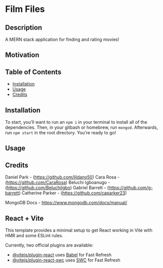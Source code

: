 # Film Files

## Description
A MERN stack application for finding and rating movies!

## Motivation


## Table of Contents
- [Installation](#installation)
- [Usage](#usage)
- [Credits](#credits)

## Installation
To start, you'll want to run an `npm i` in your terminal to install all of the dependencies. Then, in your gitbash or homebrew, run `mongod`. Afterwards, run `npm start` in the root directory. You're ready to go!

## Usage


## Credits
Daniel Park - (https://github.com/lildano50)
Cara Rosa - (https://github.com/CaraRosa)
Beluchi Igboanugo - (https://github.com/BeluchiIgbo)
Gabriel Barrett - (https://github.com/g-barrett)
Catherine Parker - (https://github.com/caparker23)

MongoDB Docs - https://www.mongodb.com/docs/manual/

## React + Vite

This template provides a minimal setup to get React working in Vite with HMR and some ESLint rules.

Currently, two official plugins are available:

- [@vitejs/plugin-react](https://github.com/vitejs/vite-plugin-react/blob/main/packages/plugin-react/README.md) uses [Babel](https://babeljs.io/) for Fast Refresh
- [@vitejs/plugin-react-swc](https://github.com/vitejs/vite-plugin-react-swc) uses [SWC](https://swc.rs/) for Fast Refresh
